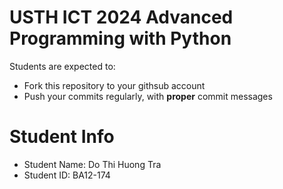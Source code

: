 USTH ICT 2024 Advanced Programming with Python
=====================================================

Students are expected to:
* Fork this repository to your githsub account
* Push your commits regularly, with **proper** commit messages


Student Info
=========================

* Student Name: Do Thi Huong Tra
* Student ID: BA12-174


